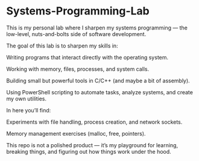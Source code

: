 # Systems-Programming-Lab

This is my personal lab where I sharpen my systems programming — the low-level, nuts-and-bolts side of software development.

The goal of this lab is to sharpen my skills in:

Writing programs that interact directly with the operating system.

Working with memory, files, processes, and system calls.

Building small but powerful tools in C/C++ (and maybe a bit of assembly).

Using PowerShell scripting to automate tasks, analyze systems, and create my own utilities.

In here you’ll find:

Experiments with file handling, process creation, and network sockets.

Memory management exercises (malloc, free, pointers).

This repo is not a polished product — it’s my playground for learning, breaking things, and figuring out how things work under the hood.
